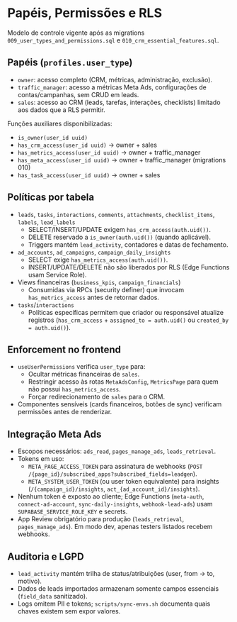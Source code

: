 # Papéis, Permissões e RLS

Modelo de controle vigente após as migrations `009_user_types_and_permissions.sql` e `010_crm_essential_features.sql`.

## Papéis (`profiles.user_type`)
- `owner`: acesso completo (CRM, métricas, administração, exclusão).
- `traffic_manager`: acesso a métricas Meta Ads, configurações de contas/campanhas, sem CRUD em leads.
- `sales`: acesso ao CRM (leads, tarefas, interações, checklists) limitado aos dados que a RLS permitir.

Funções auxiliares disponibilizadas:
- `is_owner(user_id uuid)`
- `has_crm_access(user_id uuid)` → owner + sales
- `has_metrics_access(user_id uuid)` → owner + traffic_manager
- `has_meta_access(user_id uuid)` → owner + traffic_manager (migrations 010)
- `has_task_access(user_id uuid)` → owner + sales

## Políticas por tabela
- `leads`, `tasks`, `interactions`, `comments`, `attachments`, `checklist_items`, `labels`, `lead_labels`
  - SELECT/INSERT/UPDATE exigem `has_crm_access(auth.uid())`.
  - DELETE reservado a `is_owner(auth.uid())` (quando aplicável).
  - Triggers mantém `lead_activity`, contadores e datas de fechamento.
- `ad_accounts`, `ad_campaigns`, `campaign_daily_insights`
  - SELECT exige `has_metrics_access(auth.uid())`.
  - INSERT/UPDATE/DELETE não são liberados por RLS (Edge Functions usam Service Role).
- Views financeiras (`business_kpis`, `campaign_financials`)
  - Consumidas via RPCs (security definer) que invocam `has_metrics_access` antes de retornar dados.
- `tasks`/`interactions`
  - Políticas específicas permitem que criador ou responsável atualize registros (`has_crm_access` + `assigned_to = auth.uid()` ou `created_by = auth.uid()`).

## Enforcement no frontend
- `useUserPermissions` verifica `user_type` para:
  - Ocultar métricas financeiras de `sales`.
  - Restringir acesso às rotas `MetaAdsConfig`, `MetricsPage` para quem não possui `has_metrics_access`.
  - Forçar redirecionamento de `sales` para o CRM.
- Componentes sensíveis (cards financeiros, botões de sync) verificam permissões antes de renderizar.

## Integração Meta Ads
- Escopos necessários: `ads_read`, `pages_manage_ads`, `leads_retrieval`.
- Tokens em uso:
  - `META_PAGE_ACCESS_TOKEN` para assinatura de webhooks (`POST /{page_id}/subscribed_apps?subscribed_fields=leadgen`).
  - `META_SYSTEM_USER_TOKEN` (ou user token equivalente) para insights (`/{campaign_id}/insights`, `act_{ad_account_id}/insights`).
- Nenhum token é exposto ao cliente; Edge Functions (`meta-auth`, `connect-ad-account`, `sync-daily-insights`, `webhook-lead-ads`) usam `SUPABASE_SERVICE_ROLE_KEY` e secrets.
- App Review obrigatório para produção (`leads_retrieval`, `pages_manage_ads`). Em modo dev, apenas testers listados recebem webhooks.

## Auditoria e LGPD
- `lead_activity` mantém trilha de status/atribuições (user, from → to, motivo).
- Dados de leads importados armazenam somente campos essenciais (`field_data` sanitizado).
- Logs omitem PII e tokens; `scripts/sync-envs.sh` documenta quais chaves existem sem expor valores.
